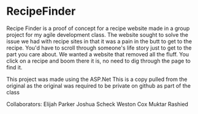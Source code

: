 # RecipeFinder
Recipe Finder is a proof of concept for a recipe website made in a group project for my agile development class. The website sought to solve the issue we had with recipe sites in that it was a pain in the butt to get to the recipe. You'd have to scroll through someone's life story just to get to the part you care about. We wanted a website that removed all the fluff. You click on a recipe and boom there it is, no need to dig through the page to find it. 

This project was made using the ASP.Net
This is a copy pulled from the original as the original was required to be private on github as part of the class

Collaborators:
Elijah Parker
Joshua Scheck
Weston Cox
Muktar Rashied
